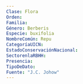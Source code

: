```yaml
---
Clase: Flora
Orden: 
Familia: 
Género: Berberis
Especie: buxifolia
NombreComún: Repu
CategoríaUICN: 
EstadoConservaciónNacional: 
SectorenlaRBHH: 
Presencia: 
TipoDeDato: 
Fuente: "J.C. Johow"
---
```

